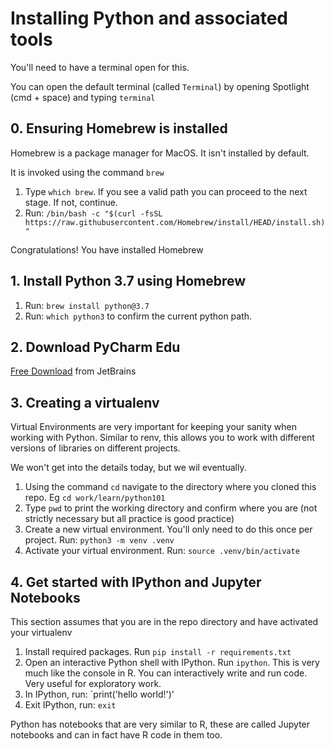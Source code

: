 # Installing Python and associated tools

You'll need to have a terminal open for this.

You can open the default terminal (called `Terminal`) by opening Spotlight (cmd + space) and typing `terminal` 

## 0. Ensuring Homebrew is installed
Homebrew is a package manager for MacOS. It isn't installed by default.

It is invoked using the command `brew`

1. Type `which brew`. If you see a valid path you can proceed to the next stage. If not, continue.
2. Run: `/bin/bash -c "$(curl -fsSL https://raw.githubusercontent.com/Homebrew/install/HEAD/install.sh)"`

Congratulations! You have installed Homebrew

## 1. Install Python 3.7 using Homebrew

1. Run: `brew install python@3.7`
2. Run: `which python3` to confirm the current python path.

## 2. Download PyCharm Edu

[Free Download](https://www.jetbrains.com/edu-products/download/#section=pycharm-edu) from JetBrains

## 3. Creating a virtualenv

Virtual Environments are very important for keeping your sanity when working with Python. Similar to renv, this allows you to work with different versions of libraries on different projects.

We won't get into the details today, but we wil eventually.

1. Using the command `cd` navigate to the directory where you cloned this repo. Eg `cd work/learn/python101`
2. Type `pwd` to print the working directory and confirm where you are (not strictly necessary but all practice is good practice)
3. Create a new virtual environment. You'll only need to do this once per project. Run: `python3 -m venv .venv`
4. Activate your virtual environment. Run: `source .venv/bin/activate` 

## 4. Get started with IPython and Jupyter Notebooks

This section assumes that you are in the repo directory and have activated your virtualenv

1. Install required packages. Run `pip install -r requirements.txt`
2. Open an interactive Python shell with IPython. Run `ipython`. This is very much like the console in R. You can interactively write and run code. Very useful for exploratory work.
3. In IPython, run: `print('hello world!')'
4. Exit IPython, run: `exit`

Python has notebooks that are very similar to R, these are called Jupyter notebooks and can in fact have R code in them too.